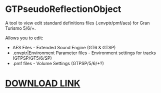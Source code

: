 # GTPseudoReflectionObject
A tool to view edit standard definitions files (.envptr/pmf/aes) for Gran Turismo 5/6/+.

Allows you to edit:
* AES Files - Extended Sound Engine (GT6 & GTSP)
* .envptr|Environment Parameter files - Environment settings for tracks (GTPSP/GT5/6/SP)
* .pmf files - Volume Settings (GTPSP/5/6/+?)

# [DOWNLOAD LINK](https://github.com/Nenkai/GTPseudoReflectionObject/releases)
